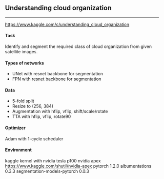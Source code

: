 ## Understanding cloud organization

----
https://www.kaggle.com/c/understanding_cloud_organization

#### Task
Identify and segment the required class of cloud organization from given satellite images.

#### Types of networks
* UNet with resnet backbone for segmentation
* FPN with resnet backbone for segmentation

#### Data
* 5-fold split
* Resize to (256, 384)
* Augmentation with hflip, vflip, shift/scale/rotate
* TTA with hflip, vflip, rotate90

#### Optimizer
Adam with 1-cycle scheduler

#### Environment
kaggle kernel with nvidia tesla p100
nvidia apex https://www.kaggle.com/shutil/nvidia-apex
pytorch 1.2.0
albumentations 0.3.3
segmentation-models-pytorch 0.0.3
